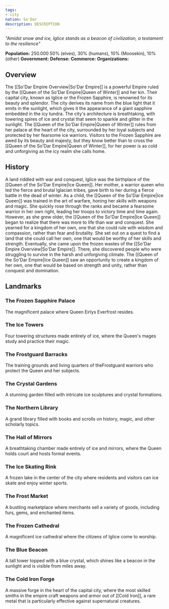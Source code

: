 ```yaml
---
tags:
- city
nation: So'Dar
description: DESCRIPTION
---
```

*"Amidst snow and ice, Iglice stands as a beacon of civilization, a testament to the resilience"*

**Population:** 250.000 50% (elves), 30% (humans), 10% (Moosekin), 10% (other)
**Government:**
**Defense:**
**Commerce:**
**Organizations:**

## Overview
The [[So'Dar Empire Overview|So'Dar Empire]] is a powerful Empire ruled by the [[Queen of the So'Dar Empire|Queen of Winter]] and her kin. Their capital city, known as Iglice or the Frozen Sapphire, is renowned for its beauty and splendor. The city derives its name from the blue light that it emits in the sunlight, which gives it the appearance of a giant sapphire embedded in the icy tundra. The city's architecture is breathtaking, with towering spires of ice and crystal that seem to sparkle and glitter in the sunlight. The [[Queen of the So'Dar Empire|Queen of Winter]] rules from her palace at the heart of the city, surrounded by her loyal subjects and protected by her fearsome ice warriors. Visitors to the Frozen Sapphire are awed by its beauty and majesty, but they know better than to cross the [[Queen of the So'Dar Empire|Queen of Winter]], for her power is as cold and unforgiving as the icy realm she calls home.
## History
A land riddled with war and conquest, Iglice was the birthplace of the [[Queen of the So'Dar Empire|Ice Queen]]. Her mother, a warrior queen who led the fierce and brutal Iglacian tribes, gave birth to her during a fierce battle in the dead of winter. As a child, the [[Queen of the So'Dar Empire|Ice Queen]] was trained in the art of warfare, honing her skills with weapons and magic. She quickly rose through the ranks and became a fearsome warrior in her own right, leading her troops to victory time and time again. However, as she grew older, the [[Queen of the So'Dar Empire|Ice Queen]] began to realize that there was more to life than war and conquest. She yearned for a kingdom of her own, one that she could rule with wisdom and compassion, rather than fear and brutality. She set out on a quest to find a land that she could call her own, one that would be worthy of her skills and strength. Eventually, she came upon the frozen wastes of the [[So'Dar Empire Overview|So'Dar Empire]]. There, she discovered people who were struggling to survive in the harsh and unforgiving climate. The [[Queen of the So'Dar Empire|Ice Queen]] saw an opportunity to create a kingdom of her own, one that would be based on strength and unity, rather than conquest and domination.
## Landmarks
### The Frozen Sapphire Palace
The magnificent palace where Queen Eirlys Everfrost resides.
### The Ice Towers
Four towering structures made entirely of ice, where the Queen's mages study and practice their magic.
### The Frostguard Barracks
The training grounds and living quarters of theFrostguard warriors who protect the Queen and her subjects.
### The Crystal Gardens
A stunning garden filled with intricate ice sculptures and crystal formations.
### The Northern Library
A grand library filled with books and scrolls on history, magic, and other scholarly topics.
### The Hall of Mirrors
A breathtaking chamber made entirely of ice and mirrors, where the Queen holds court and hosts formal events.
### The Ice Skating Rink
A frozen lake in the center of the city where residents and visitors can ice skate and enjoy winter sports.
### The Frost Market
A bustling marketplace where merchants sell a variety of goods, including furs, gems, and enchanted items.
### The Frozen Cathedral
A magnificent ice cathedral where the citizens of Iglice come to worship.
### The Blue Beacon
A tall tower topped with a blue crystal, which shines like a beacon in the sunlight and is visible from miles away.
### The Cold Iron Forge
A massive forge in the heart of the capital city, where the most skilled smiths in the empire craft weapons and armor out of [[Cold Iron]], a rare metal that is particularly effective against supernatural creatures.
